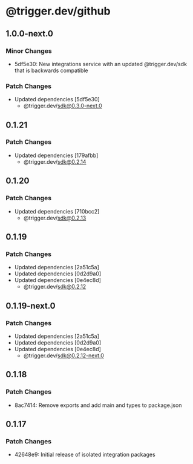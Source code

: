 # @trigger.dev/github

## 1.0.0-next.0

### Minor Changes

- 5df5e30: New integrations service with an updated @trigger.dev/sdk that is backwards compatible

### Patch Changes

- Updated dependencies [5df5e30]
  - @trigger.dev/sdk@0.3.0-next.0

## 0.1.21

### Patch Changes

- Updated dependencies [179afbb]
  - @trigger.dev/sdk@0.2.14

## 0.1.20

### Patch Changes

- Updated dependencies [710bcc2]
  - @trigger.dev/sdk@0.2.13

## 0.1.19

### Patch Changes

- Updated dependencies [2a51c5a]
- Updated dependencies [0d2d9a0]
- Updated dependencies [0e4ec8d]
  - @trigger.dev/sdk@0.2.12

## 0.1.19-next.0

### Patch Changes

- Updated dependencies [2a51c5a]
- Updated dependencies [0d2d9a0]
- Updated dependencies [0e4ec8d]
  - @trigger.dev/sdk@0.2.12-next.0

## 0.1.18

### Patch Changes

- 8ac7414: Remove exports and add main and types to package.json

## 0.1.17

### Patch Changes

- 42648e9: Initial release of isolated integration packages
